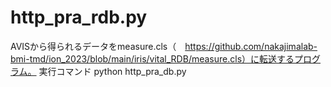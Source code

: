 # http_pra_rdb.py
AVISから得られるデータをmeasure.cls（　https://github.com/nakajimalab-bmi-tmd/ion_2023/blob/main/iris/vital_RDB/measure.cls）に転送するプログラム。
実行コマンド
python http_pra_db.py
